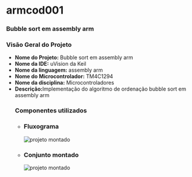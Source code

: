 # armcod001

<!DOCTYPE html>
<html>
<head>
  <meta charset="UTF-8">
 
</head>
<body>
  <h3>Bubble sort em assembly arm </h3>
  <h3>Visão Geral do Projeto</h3>
  <ul>
    <li><strong>Nome do Projeto:</strong> Bubble sort em assembly arm</li>
    <li><strong>Nome da IDE:</strong> uVision da Keil</li>
    <li><strong>Nome da linguagem:</strong> assembly arm</li>
    <li><strong>Nome do Microcontrolador:</strong> TM4C1294</li>
    <li><strong>Nome da disciplina:</strong> Microcontroladores</li>
    <li><strong>Descrição:</strong>Implementação do algoritmo de ordenação bubble sort em assembly arm </li
  </ul>
  
  <h3>Componentes utilizados</h3>
    <ul>
      <li>  <h3>Fluxograma</h3>
        <img src="projeto.jpg" alt="projeto montado">
      </li>
    <li>  
      <h3>Conjunto montado</h3>
       <img src="projeto.jpg" alt="projeto montado">
      </li>
    </ul>
 
  
</body>
</html>
